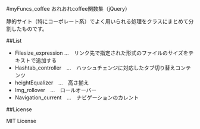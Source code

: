 #myFuncs_coffee
おれおれcoffee関数集（jQuery）

静的サイト（特にコーポレート系）でよく用いられる処理をクラスにまとめて分割したものです。

##List

- Filesize_expression …　リンク先で指定された形式のファイルのサイズをテキストで追加する
- Hashtab_controller　…　ハッシュチェンジに対応したタブ切り替えコンテンツ
- heightEqualizer　…　高さ揃え
- Img_rollover　…　ロールオーバー
- Navigation_current　…　ナビゲーションのカレント

##License

MIT License
